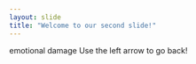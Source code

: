```yaml
---
layout: slide
title: "Welcome to our second slide!"
---
```

emotional damage
Use the left arrow to go back!
